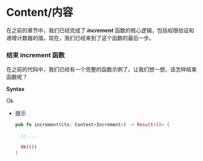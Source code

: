 # Content/内容

在之前的章节中，我们已经完成了 ***increment*** 函数的核心逻辑，包括权限验证和递增计数器的值。现在，我们已经来到了这个函数的最后一步。

### **结束 increment 函数**

在之前的代码中，我们已经有一个完整的函数示例了。让我们想一想，该怎样结束函数呢？

**Syntax**

Ok

- 提示
    
    ```rust
    pub fn increment(ctx: Context<Increment>) -> Result<()> {
     
      //....
    
      Ok(())
    }
    ```